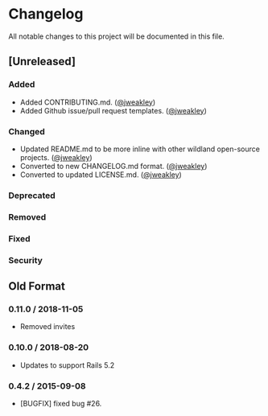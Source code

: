 # Changelog
All notable changes to this project will be documented in this file.

## [Unreleased]
### Added
  * Added CONTRIBUTING.md. ([@jweakley][])
  * Added Github issue/pull request templates. ([@jweakley][])

### Changed
  * Updated README.md to be more inline with other wildland open-source projects. ([@jweakley][])
  * Converted to new CHANGELOG.md format. ([@jweakley][])
  * Converted to updated LICENSE.md. ([@jweakley][])

### Deprecated
### Removed
### Fixed
### Security


## Old Format

### 0.11.0 / 2018-11-05
  * Removed invites

### 0.10.0 / 2018-08-20
  * Updates to support Rails 5.2

### 0.4.2 / 2015-09-08
  * [BUGFIX] fixed bug #26.

[@jweakley]: https://github.com/jweakley
